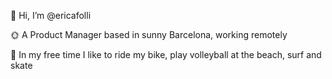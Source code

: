   👋 Hi, I’m @ericafolli
  
  🌞 A Product Manager based in sunny Barcelona, working remotely
  
  🍃 In my free time I like to ride my bike, play volleyball at the beach, surf and skate
